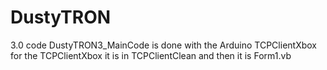 # DustyTRON
3.0 code
DustyTRON3_MainCode is done with the Arduino
TCPClientXbox
for the TCPClientXbox it is in TCPClientClean and then it is Form1.vb
